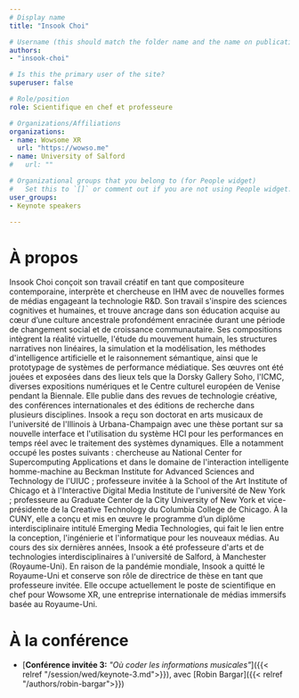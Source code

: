 ```yaml
---
# Display name
title: "Insook Choi"

# Username (this should match the folder name and the name on publications)
authors:
- "insook-choi"

# Is this the primary user of the site?
superuser: false

# Role/position
role: Scientifique en chef et professeure

# Organizations/Affiliations
organizations:
- name: Wowsome XR
  url: "https://wowso.me"
- name: University of Salford
#   url: ""

# Organizational groups that you belong to (for People widget)
#   Set this to `[]` or comment out if you are not using People widget.
user_groups:
- Keynote speakers

---
```


# À propos

Insook Choi conçoit son travail créatif en tant que compositeure contemporaine, interprète et chercheuse en IHM avec de nouvelles formes de médias engageant la technologie R&D. Son travail s'inspire des sciences cognitives et humaines, et trouve ancrage dans son éducation acquise au cœur d’une culture ancestrale profondément enracinée durant une période de changement social et de croissance communautaire. Ses compositions intègrent la réalité virtuelle, l'étude du mouvement humain, les structures narratives non linéaires, la simulation et la modélisation, les méthodes d'intelligence artificielle et le raisonnement sémantique, ainsi que le prototypage de systèmes de performance médiatique. Ses œuvres ont été jouées et exposées dans des lieux tels que la Dorsky Gallery Soho, l'ICMC, diverses expositions numériques et le Centre culturel européen de Venise pendant la Biennale. Elle publie dans des revues de technologie créative, des conférences internationales et des éditions de recherche dans plusieurs disciplines. 
Insook a reçu son doctorat en arts musicaux de l'université de l'Illinois à Urbana-Champaign avec une thèse portant sur sa nouvelle interface et l'utilisation du système HCI pour les performances en temps réel avec le traitement des systèmes dynamiques. Elle a notamment occupé les postes suivants : chercheuse au National Center for Supercomputing Applications et dans le domaine de l'interaction intelligente homme-machine au Beckman Institute for Advanced Sciences and Technology de l'UIUC ; professeure invitée à la School of the Art Institute of Chicago et à l'Interactive Digital Media Institute de l'université de New York ; professeure au Graduate Center de la City University of New York et vice-présidente de la Creative Technology du Columbia College de Chicago. À la CUNY, elle a conçu et mis en œuvre le programme d’un diplôme interdisciplinaire intitulé Emerging Media Technologies, qui fait le lien entre la conception, l'ingénierie et l'informatique pour les nouveaux médias. Au cours des six dernières années, Insook a été professeure d'arts et de technologies interdisciplinaires à l'université de Salford, à Manchester (Royaume-Uni). En raison de la pandémie mondiale, Insook a quitté le Royaume-Uni et conserve son rôle de directrice de thèse en tant que professeure invitée. Elle occupe actuellement le poste de scientifique en chef pour Wowsome XR, une entreprise internationale de médias immersifs basée au Royaume-Uni. 
 

# À la conférence

- [**Conférence invitée 3:** *"Où coder les informations musicales"*]({{< relref "/session/wed/keynote-3.md">}}), avec [Robin Bargar]({{< relref "/authors/robin-bargar">}}) 
